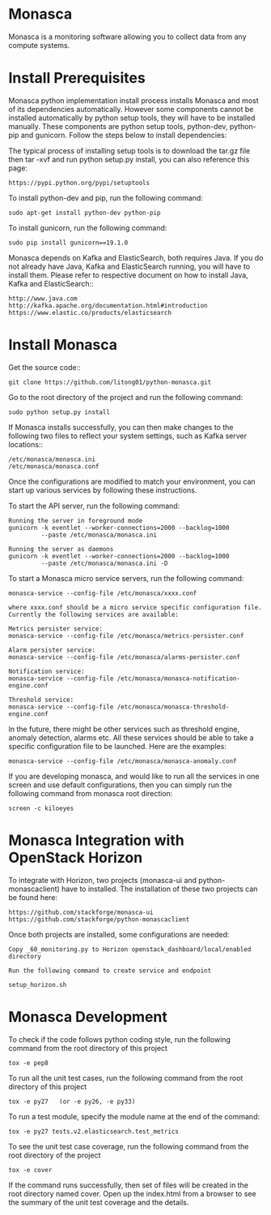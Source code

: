Monasca
=======

Monasca is a monitoring software allowing you to collect data from any compute
systems.

Install Prerequisites
=====================

Monasca python implementation install process installs Monasca and most of its
dependencies automatically. However some components cannot be installed automatically
by python setup tools, they will have to be installed manually. These components are
python setup tools, python-dev, python-pip and gunicorn. Follow the steps below to
install dependencies:

The typical process of installing setup tools is to download the tar.gz file
then tar -xvf and run python setup.py install, you can also reference this page:

    https://pypi.python.org/pypi/setuptools

To install python-dev and pip, run the following command:

    sudo apt-get install python-dev python-pip

To install gunicorn, run the following command:

    sudo pip install gunicorn==19.1.0
    
Monasca depends on Kafka and ElasticSearch, both requires Java. If you do not
already have Java, Kafka and ElasticSearch running, you will have to install
them. Please refer to respective document on how to install Java, Kafka and
ElasticSearch::

    http://www.java.com
    http://kafka.apache.org/documentation.html#introduction
    https://www.elastic.co/products/elasticsearch

Install Monasca
===============
Get the source code::

    git clone https://github.com/litong01/python-monasca.git

Go to the root directory of the project and run the following command:

    sudo python setup.py install

If Monasca installs successfully, you can then make changes to the following
two files to reflect your system settings, such as Kafka server locations::

    /etc/monasca/monasca.ini
    /etc/monasca/monasca.conf

Once the configurations are modified to match your environment, you can start
up various services by following these instructions.

To start the API server, run the following command:

    Running the server in foreground mode
    gunicorn -k eventlet --worker-connections=2000 --backlog=1000
             --paste /etc/monasca/monasca.ini

    Running the server as daemons
    gunicorn -k eventlet --worker-connections=2000 --backlog=1000
             --paste /etc/monasca/monasca.ini -D

To start a Monasca micro service servers, run the following command:

    monasca-service --config-file /etc/monasca/xxxx.conf

    where xxxx.conf should be a micro service specific configuration file.
    Currently the following services are available:

    Metrics persister service:
    monasca-service --config-file /etc/monasca/metrics-persister.conf

    Alarm persister service:
    monasca-service --config-file /etc/monasca/alarms-persister.conf

    Notification service:
    monasca-service --config-file /etc/monasca/monasca-notification-engine.conf

    Threshold service:
    monasca-service --config-file /etc/monasca/monasca-threshold-engine.conf

In the future, there might be other services such as threshold engine,
anomaly detection, alarms etc. All these services should be able to take
a specific configuration file to be launched. Here are the examples:

    monasca-service --config-file /etc/monasca/monasca-anomaly.conf

If you are developing monasca, and would like to run all the services in one
screen and use default configurations, then you can simply run the following
command from monasca root direction:

    screen -c kiloeyes


Monasca Integration with OpenStack Horizon
==========================================
To integrate with Horizon, two projects (monasca-ui and python-monascaclient) have to installed.
The installation of these two projects can be found here:
    
    https://github.com/stackforge/monasca-ui
    https://github.com/stackforge/python-monascaclient
    
Once both projects are installed, some configurations are needed:

    Copy _60_monitoring.py to Horizon openstack_dashboard/local/enabled directory

    Run the following command to create service and endpoint

    setup_horizon.sh


Monasca Development
===================
To check if the code follows python coding style, run the following command
from the root directory of this project

    tox -e pep8

To run all the unit test cases, run the following command from the root
directory of this project

    tox -e py27   (or -e py26, -e py33)

To run a test module, specify the module name at the end of the command:

    tox -e py27 tests.v2.elasticsearch.test_metrics

To see the unit test case coverage, run the following command from the root
directory of the project

    tox -e cover

If the command runs successfully, then set of files will be created in the root
directory named cover. Open up the index.html from a browser to see the summary
of the unit test coverage and the details.